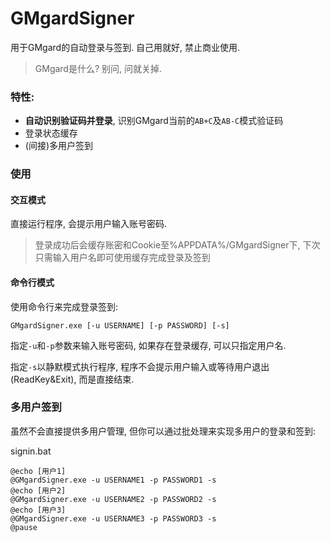 # GMgardSigner

用于GMgard的自动登录与签到. 自己用就好, 禁止商业使用.

> GMgard是什么? 别问, 问就关掉.

### 特性:

 - **自动识别验证码并登录**, 识别GMgard当前的``AB+C``及``AB-C``模式验证码
 - 登录状态缓存
 - (间接)多用户签到

### 使用

#### 交互模式
直接运行程序, 会提示用户输入账号密码. 

> 登录成功后会缓存账密和Cookie至%APPDATA%/GMgardSigner下, 下次只需输入用户名即可使用缓存完成登录及签到

#### 命令行模式
使用命令行来完成登录签到: 
```
GMgardSigner.exe [-u USERNAME] [-p PASSWORD] [-s]
```
指定``-u``和``-p``参数来输入账号密码, 如果存在登录缓存, 可以只指定用户名.

指定``-s``以静默模式执行程序, 程序不会提示用户输入或等待用户退出(ReadKey&Exit), 而是直接结束.

### 多用户签到

虽然不会直接提供多用户管理, 但你可以通过批处理来实现多用户的登录和签到:

signin.bat
```shell
@echo [用户1]
@GMgardSigner.exe -u USERNAME1 -p PASSWORD1 -s
@echo [用户2]
@GMgardSigner.exe -u USERNAME2 -p PASSWORD2 -s
@echo [用户3]
@GMgardSigner.exe -u USERNAME3 -p PASSWORD3 -s
@pause
```
